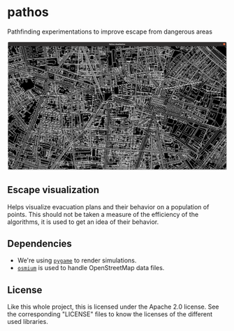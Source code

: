 # pathos
Pathfinding experimentations to improve escape from dangerous areas

<div align = "center">
    <img src = "Bordeaux.png" width="720"/> 
</div>

## Escape visualization
Helps visualize evacuation plans and their behavior on a population of points. This should not be taken a measure of the efficiency of the algorithms, it is used to get an idea of their behavior.

## Dependencies

* We're using [`pygame`](https://www.pygame.org) to render simulations.
* [`osmium`](https://osmcode.org/pyosmium/) is used to handle OpenStreetMap data files.

## License
Like this whole project, this is licensed under the Apache 2.0 license. See the corresponding "LICENSE" files to know the licenses of the different used libraries.

